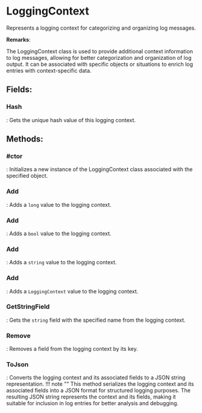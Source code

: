 # LoggingContext

Represents a logging context for categorizing and organizing log messages. 

**Remarks**:

The LoggingContext class is used to provide additional context information to log messages, allowing for better categorization and organization of log output. It can be associated with specific objects or situations to enrich log entries with context-specific data. 

## **Fields**:
### **Hash**
: Gets the unique hash value of this logging context. 
## **Methods**:

### **#ctor**
: Initializes a new instance of the LoggingContext class associated with the specified object. 

### **Add**
: Adds a `long` value to the logging context. 

### **Add**
: Adds a `bool` value to the logging context. 

### **Add**
: Adds a `string` value to the logging context. 

### **Add**
: Adds a `LoggingContext` value to the logging context. 

### **GetStringField**
: Gets the `string` field with the specified name from the logging context. 

### **Remove**
: Removes a field from the logging context by its key. 

### **ToJson**
: Converts the logging context and its associated fields to a JSON string representation. 
	!!! note ""
		This method serializes the logging context and its associated fields into a JSON format for structured logging purposes. The resulting JSON string represents the context and its fields, making it suitable for inclusion in log entries for better analysis and debugging. 

